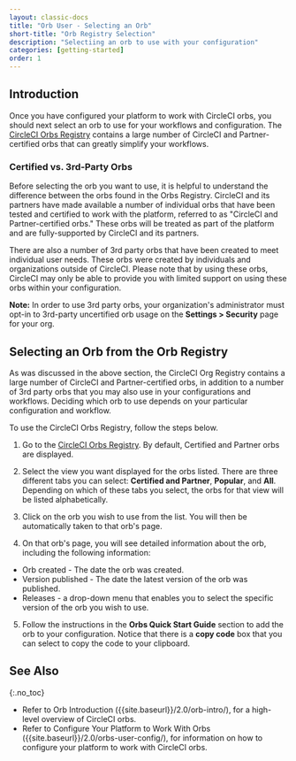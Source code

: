 ```yaml
---
layout: classic-docs
title: "Orb User - Selecting an Orb"
short-title: "Orb Registry Selection"
description: "Selectiing an orb to use with your configuration"
categories: [getting-started]
order: 1
---
```


## Introduction

Once you have configured your platform to work with CircleCI orbs, you should next select an orb to use for your workflows and configuration. The [CircleCI Orbs Registry](https://circleci.com/orbs/registry/) contains a large number of CircleCI and Partner-certified orbs that can greatly simplify your workflows.

### Certified vs. 3rd-Party Orbs

Before selecting the orb you want to use, it is helpful to understand the difference between the orbs found in the Orbs Registry. CircleCI and its partners have made available a number of individual orbs that have been tested and certified to work with the platform, referred to as "CircleCI and Partner-certified orbs." These orbs will be treated as part of the platform and are fully-supported by CircleCI and its partners. 

There are also a number of 3rd party orbs that have been created to meet individual user needs. These orbs were created by individuals and organizations outside of CircleCI. Please note that by using these orbs, CircleCI may only be able to provide you with limited support on using these orbs within your configuration. 

**Note:** In order to use 3rd party orbs, your organization's administrator must opt-in to 3rd-party uncertified orb usage on the **Settings > Security** page for your org.

## Selecting an Orb from the Orb Registry

As was discussed in the above section, the CircleCI Org Registry contains a large number of CircleCI and Partner-certified orbs, in addition to a number of 3rd party orbs that you may also use in your configurations and workflows. Deciding which orb to use depends on your particular configuration and workflow.

To use the CircleCI Orbs Registry, follow the steps below.

1) Go to the [CircleCI Orbs Registry](https://circleci.com/orbs/registry/). By default, Certified and Partner orbs are displayed.

2) Select the view you want displayed for the orbs listed. There are three different tabs you can select: **Certified and Partner**, **Popular**, and **All**. Depending on which of these tabs you select, the orbs for that view will be listed alphabetically.

3) Click on the orb you wish to use from the list. You will then be automatically taken to that orb's page.

4) On that orb's page, you will see detailed information about the orb, including the following information:

* Orb created - The date the orb was created.
* Version published - The date the latest version of the orb was published.
* Releases - a drop-down menu that enables you to select the specific version of the orb you wish to use.

5) Follow the instructions in the **Orbs Quick Start Guide** section to add the orb to your configuration. Notice that there is a **copy code** box that you can select to copy the code to your clipboard.

## See Also
{:.no_toc}

- Refer to Orb Introduction ({{site.baseurl}}/2.0/orb-intro/), for a high-level overview of CircleCI orbs.
- Refer to Configure Your Platform to Work With Orbs ({{site.baseurl}}/2.0/orbs-user-config/), for information on how to configure your platform to work with CircleCI orbs.

